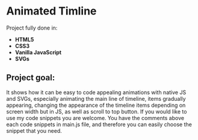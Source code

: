 # Animated Timline
Project fully done in:

- **HTML5**
- **CSS3**
- **Vanilla JavaScript**
- **SVGs**

## Project goal:
It shows how it can be easy to code appealing animations with native JS and SVGs, especially animating the main line of timeline, items gradually appearing, changing the appearance of the timeline items depending on screen width but in JS, as well as scroll to top button. If you would like to use my code snippets you are welcome. You have the comments above each code snippets in main.js file, and therefore you can easily choose the snippet that you need.
